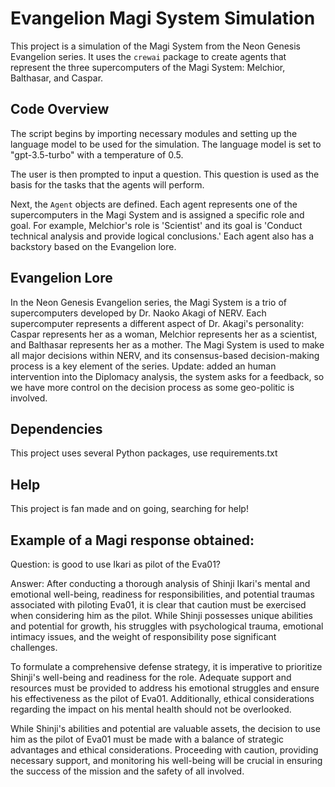 # Evangelion Magi System Simulation

This project is a simulation of the Magi System from the Neon Genesis Evangelion series. It uses the `crewai` package to create agents that represent the three supercomputers of the Magi System: Melchior, Balthasar, and Caspar.

## Code Overview

The script begins by importing necessary modules and setting up the language model to be used for the simulation. The language model is set to "gpt-3.5-turbo" with a temperature of 0.5.

The user is then prompted to input a question. This question is used as the basis for the tasks that the agents will perform.

Next, the `Agent` objects are defined. Each agent represents one of the supercomputers in the Magi System and is assigned a specific role and goal. For example, Melchior's role is 'Scientist' and its goal is 'Conduct technical analysis and provide logical conclusions.' Each agent also has a backstory based on the Evangelion lore.

## Evangelion Lore

In the Neon Genesis Evangelion series, the Magi System is a trio of supercomputers developed by Dr. Naoko Akagi of NERV. Each supercomputer represents a different aspect of Dr. Akagi's personality: Caspar represents her as a woman, Melchior represents her as a scientist, and Balthasar represents her as a mother. The Magi System is used to make all major decisions within NERV, and its consensus-based decision-making process is a key element of the series.
Update: added an human intervention into the Diplomacy analysis, the system asks for a feedback, so we have more control on the decision process as some geo-politic is involved.

## Dependencies

This project uses several Python packages, use requirements.txt

## Help
This project is fan made and on going, searching for help!

## Example of a Magi response obtained:

Question: is good to use Ikari as pilot of the Eva01?

Answer: After conducting a thorough analysis of Shinji Ikari's mental and emotional well-being, readiness for responsibilities, and potential traumas associated with piloting Eva01, it is clear that caution must be exercised when considering him as the pilot. While Shinji possesses unique abilities and potential for growth, his struggles with psychological trauma, emotional intimacy issues, and the weight of responsibility pose significant challenges.

To formulate a comprehensive defense strategy, it is imperative to prioritize Shinji's well-being and readiness for the role. Adequate support and resources must be provided to address his emotional struggles and ensure his effectiveness as the pilot of Eva01. Additionally, ethical considerations regarding the impact on his mental health should not be overlooked.

While Shinji's abilities and potential are valuable assets, the decision to use him as the pilot of Eva01 must be made with a balance of strategic advantages and ethical considerations. Proceeding with caution, providing necessary support, and monitoring his well-being will be crucial in ensuring the success of the mission and the safety of all involved.